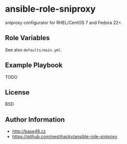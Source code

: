 ansible-role-sniproxy
=====================

sniproxy configurator for RHEL/CentOS 7 and Fedora 22+.

Role Variables
--------------

See also `defaults/main.yml`.

Example Playbook
----------------

TODO

License
-------

BSD

Author Information
------------------

* http://base48.cz
* https://github.com/nestihacky/ansible-role-sniproxy
